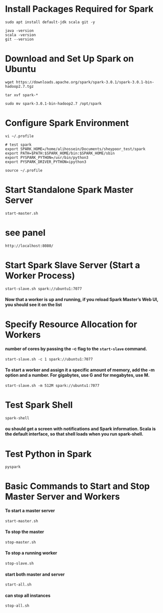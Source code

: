 # Install Packages Required for Spark
```
sudo apt install default-jdk scala git -y

java -version
scala -version
git --version
```

# Download and Set Up Spark on Ubuntu
```
wget https://downloads.apache.org/spark/spark-3.0.1/spark-3.0.1-bin-hadoop2.7.tgz

tar xvf spark-*

sudo mv spark-3.0.1-bin-hadoop2.7 /opt/spark
```

# Configure Spark Environment
```
vi ~/.profile
```
```
# test spark
export SPARK_HOME=/home/alihossein/Documents/sheypoor_test/spark
export PATH=$PATH:$SPARK_HOME/bin:$SPARK_HOME/sbin
export PYSPARK_PYTHON=/usr/bin/python3
export PYSPARK_DRIVER_PYTHON=ipython3
```

```
source ~/.profile
```
# Start Standalone Spark Master Server
```
start-master.sh
```

# see panel
```
http://localhost:8080/
```

# Start Spark Slave Server (Start a Worker Process)
```
start-slave.sh spark://ubuntu1:7077
```

#### Now that a worker is up and running, if you reload Spark Master’s Web UI, you should see it on the list

# Specify Resource Allocation for Workers

#### number of cores by passing the -c flag to the ``` start-slave ``` command.
```
start-slave.sh -c 1 spark://ubuntu1:7077
```
#### To start a worker and assign it a specific amount of memory, add the -m option and a number. For gigabytes, use G and for megabytes, use M.
```
start-slave.sh -m 512M spark://ubuntu1:7077
```
# Test Spark Shell

```
spark-shell
```
#### ou should get a screen with notifications and Spark information. Scala is the default interface, so that shell loads when you run spark-shell.

# Test Python in Spark
```
pyspark
```
# Basic Commands to Start and Stop Master Server and Workers
#### To start a master server 
```
start-master.sh
```
#### To stop the master
```
stop-master.sh
```
#### To stop a running worker
```
stop-slave.sh
```
#### start both master and server
```
start-all.sh
```
#### can stop all instances
```
stop-all.sh
```
